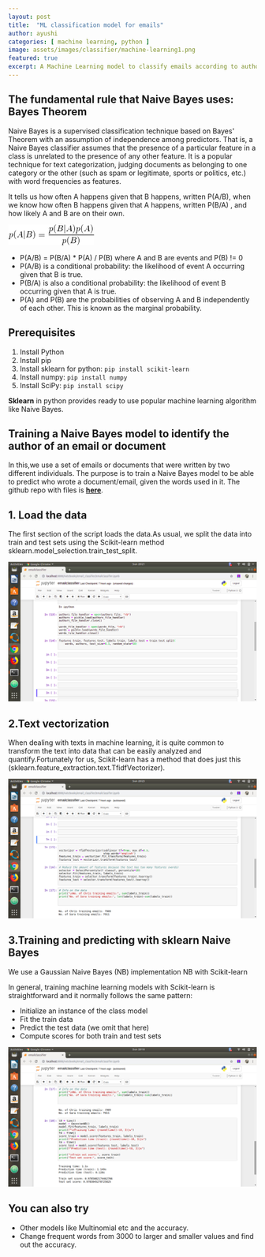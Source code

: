 ```yaml
---
layout: post
title:  "ML classification model for emails"
author: ayushi
categories: [ machine learning, python ]
image: assets/images/classifier/machine-learning1.png
featured: true
excerpt: A Machine Learning model to classify emails according to author names using Naive Bayes Classifier
---
```

## The fundamental rule that Naive Bayes uses: Bayes Theorem
Naive Bayes is a supervised classification technique based on Bayes' Theorem with an assumption of independence among predictors. That is, a Naive Bayes classifier assumes that the presence of a particular feature in a class is unrelated to the presence of any other feature.
It is a popular technique for text categorization, judging documents as belonging to one category or the other (such as spam or legitimate, sports or politics, etc.) with word frequencies as features.

It tells us how often A happens given that B happens, written P(A/B), when we know how often B happens given that A happens, written P(B/A) , and how likely A and B are on their own.

![](/assets/images/classifier/formula.png)

- P(A/B) = P(B/A) * P(A) / P(B) where A and B are events and P(B) != 0
- P(A/B) is a conditional probability: the likelihood of event A occurring given that B is true.
- P(B/A) is also a conditional probability: the likelihood of event B occurring given that A is true.
- P(A) and P(B) are the probabilities of observing A and B independently of each other. This is known as the marginal probability.

## Prerequisites
1. Install Python
2. Install pip
3. Install sklearn for python: `pip install scikit-learn`
4. Install numpy: `pip install numpy`
5. Install SciPy: `pip install scipy`

**Sklearn** in python provides ready to use popular machine learning algorithm like Naive Bayes.

## Training a Naive Bayes model to identify the author of an email or document
In this,we use a set of emails or documents that were written by two different individuals. The purpose is to train a Naive Bayes model to be able to predict who wrote a document/email, given the words used in it.
The github repo with files is **[here](https://github.com/ayushianan)**.

## 1. Load the data
The first section of the script loads the data.As usual, we split the data into train and test sets using the Scikit-learn method sklearn.model_selection.train_test_split.

![](/assets/images/classifier/data.png)

## 2.Text vectorization
When dealing with texts in machine learning, it is quite common to transform the text into data that can be easily analyzed and quantify.Fortunately for us, Scikit-learn has a method that does just this (sklearn.feature_extraction.text.TfidfVectorizer).

![](/assets/images/classifier/data1.png)

## 3.Training and predicting with sklearn Naive Bayes
We use a Gaussian Naive Bayes (NB) implementation
NB with Scikit-learn

In general, training machine learning models with Scikit-learn is straightforward and it normally follows the same pattern:
- Initialize an instance of the class model
- Fit the train data
- Predict the test data (we omit that here)
- Compute scores for both train and test sets

![](/assets/images/classifier/model.png)


## You can also try
- Other models like Multinomial etc and the accuracy.
- Change frequent words from 3000 to larger and smaller values and find out the accuracy.
